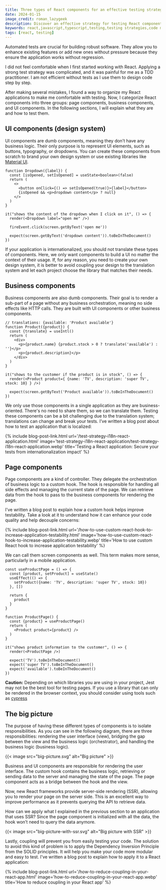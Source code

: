 ```yaml
---
title: Three types of React components for an effective testing strategy
date: 2024-01-15
image_credit: roman_lazygeek
description: Discover an effective strategy for testing React components by categorizing them into UI, Business, and Page components. Learn how to organize your codebase to facilitate testing for maintainable code.
keywords: react,javascript,typescript,testing,testing strategies,code maintainability
tags: [react, testing]
---
```


Automated tests are crucial for building robust software. They allow you to enhance existing features or add new ones without pressure because they ensure the application works without regression.

I did not feel comfortable when I first started working with React. Applying a strong test strategy was complicated, and it was painful for me as a TDD practitioner. I am not efficient without tests as I use them to design code step by step.

After making several mistakes, I found a way to organize my React applications to make me comfortable with testing. Now, I categorize React components into three groups: page components, business components, and UI components. In the following sections, I will explain what they are and how to test them.

## UI components (design system)

UI components are dumb components, meaning they don’t have any business logic. Their only purpose is to represent UI elements, such as buttons, typography, or dropdowns. You can create these components from scratch to brand your own design system or use existing libraries like [Material UI](https://mui.com/).

```tsx
function Dropdown({label}) {
  const [isOpened, setIsOpened] = useState<boolean>(false)
  return (
    <>
      <button onClick={() => setIsOpened(true)}>{label}</button>
      {isOpened && <p>dropdown content</p> ? null}
    </>
  )
}
```

```tsx
it("shows the content of the dropdown when I click on it", () => {
  render(<Dropdown label="open me" />)
    
  fireEvent.click(screen.getByText('open me'))
  
  expect(screen.getByText('dropdown content')).toBeInTheDocument()
})
```
If your application is internationalized, you should not translate these types of components. Here, we only want components to build a UI no matter the context of their usage. If, for any reason, you need to create your own design system, it is better to avoid coupling your design to the translation system and let each project choose the library that matches their needs.
## Business components
Business components are also dumb components. Their goal is to render a sub-part of a page without any business orchestration, meaning no side effects like HTTP calls. They are built with UI components or other business components.

```tsx
// translations: {available: 'Product available'}
function Product({product}) {
  const {translate} = useIntl()
  return (
    <div>
      <p>{product.name} {product.stock > 0 ? translate('available') : ''}</p>
      <p>{product.description}</p>
    </div>
  )
}
```

```tsx
it("shows to the customer if the product is in stock", () => {
  render(<Product product={ {name: 'TV', description: 'super TV', stock: 10} } />)

  expect(screen.getByText('Product available')).toBeInTheDocument()
})
```

We only use those components in a single application as they are business-oriented. There's no need to share them, so we can translate them. Testing these components can be a bit challenging due to the translation system; translations can change and break your tests. I’ve written a blog post about how to test an application that is localized:

{% include blog-post-link.html url='/test-strategy-i18n-react-application.html' image='test-strategy-i18n-react-application/test-strategy-i18n-react-application.webp' title='Testing a React application: Secure your tests from internationalization impact' %}


## Page components

Page components are a kind of controller. They delegate the orchestration of business logic to a custom hook. The hook is responsible for handling all side effects and managing the current state of the page. We can retrieve data from the hook to pass to the business components for rendering the page.

I've written a blog post to explain how a custom hook helps improve testability. Take a look at it to understand how it can enhance your code quality and help decouple concerns:

{% include blog-post-link.html url='/how-to-use-custom-react-hook-to-increase-application-testability.html' image='how-to-use-custom-react-hook-to-increase-application-testability.webp' title='How to use custom React hook to increase application testability' %}

We can call them screen components as well. This term makes more sense, particularly in a mobile application.

```tsx
const useProductPage = () => {
  const [product, setProduct] = useState()
  useEffect(() => {
    setProduct({name: 'TV', description: 'super TV', stock: 10})
  }, [])
    
  return {
    product
  }
}

function ProductPage() {
  const {product} = useProductPage()
  return (
    <Product product={product} />
  )
}
```

```tsx
it("shows product information to the customer", () => {
  render(<ProductPage />)
  
  expect('TV').toBeInTheDocument()
  expect('super TV').toBeInTheDocument()
  expect('available').toBeInTheDocument()
})
```

**Caution:** Depending on which libraries you are using in your project, Jest may not be the best tool for testing pages. If you use a library that can only be rendered in the browser context, you should consider using tools such as [cypress](https://www.cypress.io)

## The big picture

The purpose of having these different types of components is to isolate responsibilities. As you can see in the following diagram, there are three responsibilities: rendering the user interface (view), bridging the gap between the view and the business logic (orchestrator), and handling the business logic (business logic).

{{< image src="big-picture.svg" alt="Big picture" >}}

Business and UI components are responsible for rendering the user interface. The custom hook contains the business logic, retrieving or sending data to the server and managing the state of the page. The page component acts as a bridge between the hook and the view.

Now, new React frameworks provide server-side rendering (SSR), allowing you to render your page on the server side. This is an excellent way to improve performance as it prevents querying the API to retrieve data.

How can we apply what I explained in the previous section to an application that uses SSR? Since the page component is initialized with all the data, the hook won’t need to query the data anymore.

{{< image src="big-picture-with-ssr.svg" alt="Big picture with SSR" >}}

Lastly, coupling will prevent you from easily testing your code. The solution to avoid this kind of problem is to apply the Dependency Inversion Principle from the SOLID principles. It will help you make your code more modular and easy to test. I’ve written a blog post to explain how to apply it to a React application:

{% include blog-post-link.html url='/how-to-reduce-coupling-in-your-react-app.html' image='how-to-reduce-coupling-in-your-react-app.webp' title='How to reduce coupling in your React app' %}
